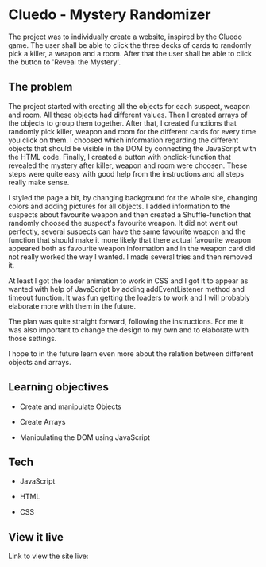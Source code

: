 # Cluedo - Mystery Randomizer

The project was to individually create a website, inspired by the Cluedo game. The user shall be able to click the three decks of cards to randomly pick a killer, a weapon and a room. After that the user shall be able to click the button to 'Reveal the Mystery'. 

## The problem

The project started with creating all the objects for each suspect, weapon and room. All these objects had different values. Then I created arrays of the objects to group them together. After that, I created functions that randomly pick killer, weapon and room for the different cards for every time you click on them. I choosed which information regarding the different objects that should be visible in the DOM by connecting the JavaScript with the HTML code. Finally, I created a button with onclick-function that revealed the mystery after killer, weapon and room were choosen. These steps were quite easy with good help from the instructions and all steps really make sense. 

I styled the page a bit, by changing background for the whole site, changing colors and adding pictures for all objects. I added information to the suspects about favourite weapon and then created a Shuffle-function that randomly choosed the suspect's favourite weapon. It did not went out perfectly, several suspects can have the same favourite weapon and the function that should make it more likely that there actual favourite weapon appeared both as favourite weapon information and in the weapon card did not really worked the way I wanted. I made several tries and then removed it. 

At least I got the loader animation to work in CSS and I got it to appear as wanted with help of JavaScript by adding addEventListener method and timeout function. It was fun getting the loaders to work and I will probably elaborate more with them in the future.

The plan was quite straight forward, following the instructions. For me it was also important to change the design to my own and to elaborate with those settings. 

I hope to in the future learn even more about the relation between different objects and arrays. 

## Learning objectives

- Create and manipulate Objects

- Create Arrays

- Manipulating the DOM using JavaScript

## Tech

- JavaScript

- HTML

- CSS 

## View it live

Link to view the site live: 
